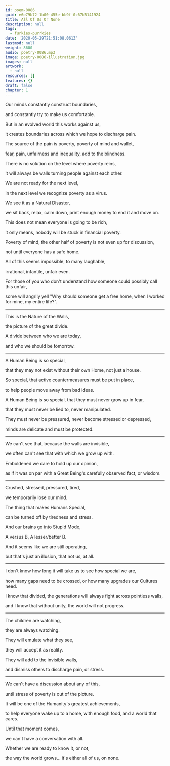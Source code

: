 ```yaml
---
id: poem-0086
guid: e6e79b72-1b00-455e-bb9f-0c67b5141924
title: All Of Us Or None
description: null
tags:
  - furkies-purrkies
date: '2020-05-29T21:51:08.061Z'
lastmod: null
weight: 8600
audio: poetry-0086.mp3
image: poetry-0086-illustration.jpg
images: null
artwork:
  - null
resources: []
features: {}
draft: false
chapter: 1
---
```


Our minds constantly construct boundaries,

and constantly try to make us comfortable.

But in an evolved world this works against us,

it creates boundaries across which we hope to discharge pain.

The source of the pain is poverty, poverty of mind and wallet,

fear, pain, unfairness and inequality, add to the blindness.

There is no solution on the level where poverty reins,

it will always be walls turning people against each other.

We are not ready for the next level,

in the next level we recognize poverty as a virus.

We see it as a Natural Disaster,

we sit back, relax, calm down, print enough money to end it and move on.

This does not mean everyone is going to be rich,

it only means, nobody will be stuck in financial poverty.

Poverty of mind, the other half of poverty is not even up for discussion,

not until everyone has a safe home.

All of this seems impossible, to many laughable,

irrational, infantile, unfair even.

For those of you who don't understand how someone could possibly call this unfair,

some will angrily yell "Why should someone get a free home, when I worked for mine, my entire life?".

---

This is the Nature of the Walls,

the picture of the great divide.

A divide between who we are today,

and who we should be tomorrow.

---

A Human Being is so special,

that they may not exist without their own Home, not just a house.

So special, that active countermeasures must be put in place,

to help people move away from bad ideas.

A Human Being is so special, that they must never grow up in fear,

that they must never be lied to, never manipulated.

They must never be pressured, never become stressed or depressed,

minds are delicate and must be protected.

---

We can't see that, because the walls are invisible,

we often can't see that with which we grow up with.

Emboldened we dare to hold up our opinion,

as if it was on par with a Great Being's carefully observed fact, or wisdom.

---

Crushed, stressed, pressured, tired,

we temporarily lose our mind.

The thing that makes Humans Special,

can be turned off by tiredness and stress.

And our brains go into Stupid Mode,

A versus B, A lesser/better B.

And it seems like we are still operating,

but that's just an illusion, that not us, at all.

---

I don't know how long it will take us to see how special we are,

how many gaps need to be crossed, or how many upgrades our Cultures need.

I know that divided, the generations will always fight across pointless walls,

and I know that without unity, the world will not progress.

---

The children are watching,

they are always watching.

They will emulate what they see,

they will accept it as reality.

They will add to the invisible walls,

and dismiss others to discharge pain, or stress.

---

We can't have a discussion about any of this,

until stress of poverty is out of the picture.

It will be one of the Humanity's greatest achievements,

to help everyone wake up to a home, with enough food, and a world that cares.

Until that moment comes,

we can't have a conversation with all.

Whether we are ready to know it, or not,

the way the world grows... it's either all of us, on none.
